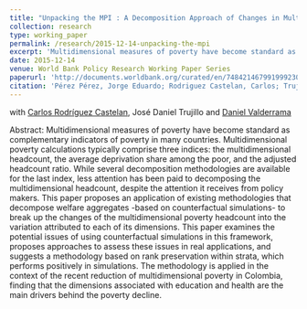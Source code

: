```yaml
---
title: "Unpacking the MPI : A Decomposition Approach of Changes in Multidimensional Poverty Headcounts"
collection: research
type: working_paper
permalink: /research/2015-12-14-unpacking-the-mpi
excerpt: 'Multidimensional measures of poverty have become standard as complementary indicators of poverty in many countries. This paper proposes an application of existing methodologies that decompose welfare aggregates -based on counterfactual simulations- to break up the changes of the multidimensional poverty headcount into the variation attributed to each of its dimensions.'
date: 2015-12-14
venue: World Bank Policy Research Working Paper Series
paperurl: 'http://documents.worldbank.org/curated/en/748421467991999230/Unpacking-the-MPI-a-decomposition-approach-of-changes-in-multidimensional-poverty-headcounts'
citation: 'Pérez Pérez, Jorge Eduardo; Rodriguez Castelan, Carlos; Trujillo, Jose Daniel; Valderrama, Daniel. 2015. Unpacking the MPI : a decomposition approach of changes in multidimensional poverty headcounts. Policy Research working paper; no. WPS 7514. Washington, D.C. : World Bank Group.'
---
```


with [Carlos Rodríguez Castelan](https://ideas.repec.org/f/pro873.html), José Daniel Trujillo and [Daniel Valderrama](https://ideas.repec.org/f/pva407.html)

Abstract: Multidimensional measures of poverty have become standard as complementary indicators of poverty in many countries. Multidimensional poverty calculations typically  comprise three indices: the multidimensional headcount, the average deprivation share among the poor, and the adjusted headcount ratio. While several decomposition methodologies are available for the last index, less attention has been paid to decomposing the multidimensional headcount, despite the attention it receives from policy makers. This paper proposes an application of existing methodologies that decompose welfare aggregates -based on counterfactual simulations- to break up the changes of the multidimensional poverty headcount into the variation attributed to each of its dimensions. This paper examines the potential issues of using counterfactual simulations in this framework, proposes approaches to assess these issues in real applications, and suggests a methodology based on rank preservation within strata, which performs positively in simulations. The methodology is applied in the context of the recent reduction of multidimensional poverty in Colombia, finding that the dimensions associated with education and health are the main drivers behind the poverty decline.

